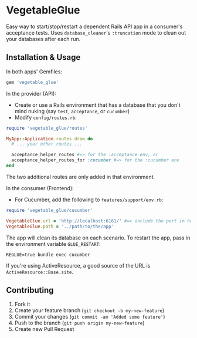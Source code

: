 # VegetableGlue

Easy way to start/stop/restart a dependent Rails API app in a consumer's acceptance tests.
Uses `database_cleaner`'s `:truncation` mode to clean out your databases after each run.

## Installation & Usage

In both apps' Gemfiles:

``` ruby
gem 'vegetable_glue'
```

In the provider (API):

* Create or use a Rails environment that has a database that you don't mind nuking (say `test`, `acceptance`, or `cucumber`)
* Modify `config/routes.rb`:

``` ruby
require 'vegetable_glue/routes'

MyApp::Application.routes.draw do
  # ... your other routes ...

  acceptance_helper_routes #=> for the :acceptance env, or
  acceptance_helper_routes_for :cucumber #=> for the :cucumber env
end
```

The two additional routes are only added in that environment.

In the consumer (Frontend):

* For Cucumber, add the following to `features/support/env.rb`:

``` ruby
require 'vegetable_glue/cucumber'

VegetableGlue.url = 'http://localhost:6161/' #=> include the port in here, too, that's where the app will run
VegetableGlue.path = '../path/to/the/app'
```

The app will clean its database on each scenario. To restart the app, pass in the environment variable `GLUE_RESTART`:

    REGLUE=true bundle exec cucumber

If you're using ActiveResource, a good source of the URL is `ActiveResource::Base.site`.

## Contributing

1. Fork it
2. Create your feature branch (`git checkout -b my-new-feature`)
3. Commit your changes (`git commit -am 'Added some feature'`)
4. Push to the branch (`git push origin my-new-feature`)
5. Create new Pull Request

